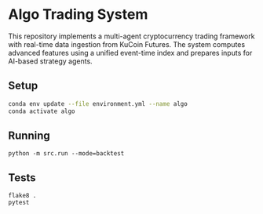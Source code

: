 # Algo Trading System

This repository implements a multi-agent cryptocurrency trading framework with real-time data ingestion from KuCoin Futures. The system computes advanced features using a unified event-time index and prepares inputs for AI-based strategy agents.

## Setup

```bash
conda env update --file environment.yml --name algo
conda activate algo
```

## Running

```
python -m src.run --mode=backtest
```

## Tests

```
flake8 .
pytest
```
